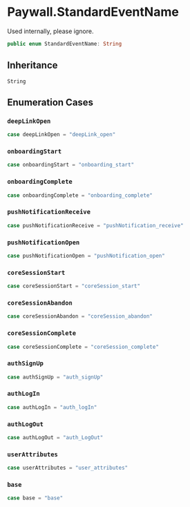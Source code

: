 # Paywall.StandardEventName

Used internally, please ignore.

``` swift
public enum StandardEventName: String 
```

## Inheritance

`String`

## Enumeration Cases

### `deepLinkOpen`

``` swift
case deepLinkOpen = "deepLink_open"
```

### `onboardingStart`

``` swift
case onboardingStart = "onboarding_start"
```

### `onboardingComplete`

``` swift
case onboardingComplete = "onboarding_complete"
```

### `pushNotificationReceive`

``` swift
case pushNotificationReceive = "pushNotification_receive"
```

### `pushNotificationOpen`

``` swift
case pushNotificationOpen = "pushNotification_open"
```

### `coreSessionStart`

``` swift
case coreSessionStart = "coreSession_start"
```

### `coreSessionAbandon`

``` swift
case coreSessionAbandon = "coreSession_abandon"
```

### `coreSessionComplete`

``` swift
case coreSessionComplete = "coreSession_complete"
```

### `authSignUp`

``` swift
case authSignUp = "auth_signUp"
```

### `authLogIn`

``` swift
case authLogIn = "auth_logIn"
```

### `authLogOut`

``` swift
case authLogOut = "auth_LogOut"
```

### `userAttributes`

``` swift
case userAttributes = "user_attributes"
```

### `base`

``` swift
case base = "base"
```
